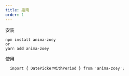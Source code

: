 ```yaml
---
title: 指南
order: 1  
---
```


安装

```
npm install anima-zoey
or
yarn add anima-zoey
```

使用
```
  import { DatePickerWithPeriod } from 'anima-zoey';
```